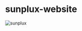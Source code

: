 # sunplux-website
 
![sunplux](https://user-images.githubusercontent.com/62181222/95269162-a4ce6280-085a-11eb-888f-e62fa5120485.png)
